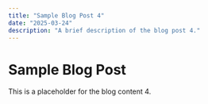 ```yaml
---
title: "Sample Blog Post 4"
date: "2025-03-24"
description: "A brief description of the blog post 4."
---
```


# Sample Blog Post

This is a placeholder for the blog content 4.
